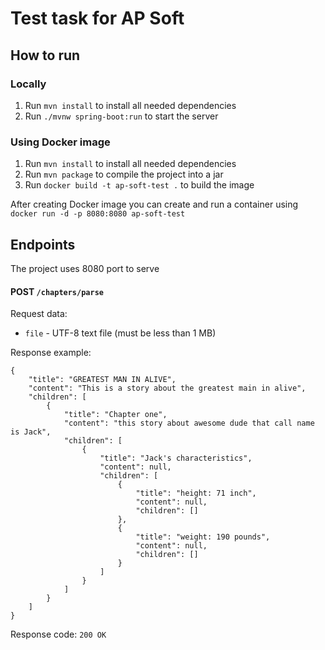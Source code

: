 # Test task for AP Soft

## How to run

### Locally
1. Run `mvn install` to install all needed dependencies
2. Run `./mvnw spring-boot:run` to start the server

### Using Docker image
1. Run `mvn install` to install all needed dependencies
2. Run `mvn package` to compile the project into a jar
3. Run `docker build -t ap-soft-test .` to build the image

After creating Docker image you can create and run a container using 
`docker run -d -p 8080:8080 ap-soft-test`

## Endpoints

The project uses 8080 port to serve

#### POST `/chapters/parse`
Request data: 
* `file` - UTF-8 text file (must be less than 1 MB)

Response example:
```
{
    "title": "GREATEST MAN IN ALIVE",
    "content": "This is a story about the greatest main in alive",
    "children": [
        {
            "title": "Chapter one",
            "content": "this story about awesome dude that call name is Jack",
            "children": [
                {
                    "title": "Jack's characteristics",
                    "content": null,
                    "children": [
                        {
                            "title": "height: 71 inch",
                            "content": null,
                            "children": []
                        },
                        {
                            "title": "weight: 190 pounds",
                            "content": null,
                            "children": []
                        }
                    ]
                }
            ]
        }
    ]
}
``` 

Response code: `200 OK`